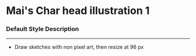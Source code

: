 # Mai's Char head illustration 1

### Default Style Description
---
- Draw sketches with non pixel art, then resize at 96 px